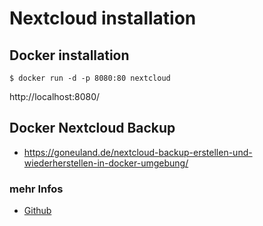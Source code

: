 # Nextcloud installation

## Docker installation
```
$ docker run -d -p 8080:80 nextcloud
```
http://localhost:8080/ 

## Docker Nextcloud Backup


+ https://goneuland.de/nextcloud-backup-erstellen-und-wiederherstellen-in-docker-umgebung/

### mehr Infos
+ [Github](https://github.com/nextcloud/all-in-one#nextcloud-all-in-one)
